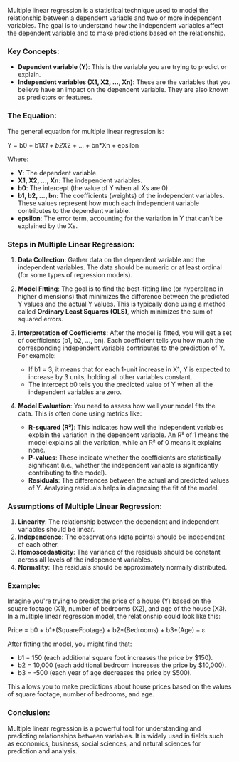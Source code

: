 Multiple linear regression is a statistical technique used to model the relationship between a dependent variable and two or more independent variables. The goal is to understand how the independent variables affect the dependent variable and to make predictions based on the relationship.

### Key Concepts:
- **Dependent variable (Y)**: This is the variable you are trying to predict or explain.
- **Independent variables (X1, X2, ..., Xn)**: These are the variables that you believe have an impact on the dependent variable. They are also known as predictors or features.

### The Equation:
The general equation for multiple linear regression is:

Y = b0 + b1*X1 + b2*X2 + ... + bn*Xn + epsilon

Where:
- **Y**: The dependent variable.
- **X1, X2, ..., Xn**: The independent variables.
- **b0**: The intercept (the value of Y when all Xs are 0).
- **b1, b2, ..., bn**: The coefficients (weights) of the independent variables. These values represent how much each independent variable contributes to the dependent variable.
- **epsilon**: The error term, accounting for the variation in Y that can't be explained by the Xs.

### Steps in Multiple Linear Regression:
1. **Data Collection**: Gather data on the dependent variable and the independent variables. The data should be numeric or at least ordinal (for some types of regression models).
   
2. **Model Fitting**: The goal is to find the best-fitting line (or hyperplane in higher dimensions) that minimizes the difference between the predicted Y values and the actual Y values. This is typically done using a method called **Ordinary Least Squares (OLS)**, which minimizes the sum of squared errors.

3. **Interpretation of Coefficients**: After the model is fitted, you will get a set of coefficients (b1, b2, ..., bn). Each coefficient tells you how much the corresponding independent variable contributes to the prediction of Y. For example:
   - If b1 = 3, it means that for each 1-unit increase in X1, Y is expected to increase by 3 units, holding all other variables constant.
   - The intercept b0 tells you the predicted value of Y when all the independent variables are zero.

4. **Model Evaluation**: You need to assess how well your model fits the data. This is often done using metrics like:
   - **R-squared (R²)**: This indicates how well the independent variables explain the variation in the dependent variable. An R² of 1 means the model explains all the variation, while an R² of 0 means it explains none.
   - **P-values**: These indicate whether the coefficients are statistically significant (i.e., whether the independent variable is significantly contributing to the model).
   - **Residuals**: The differences between the actual and predicted values of Y. Analyzing residuals helps in diagnosing the fit of the model.

### Assumptions of Multiple Linear Regression:
1. **Linearity**: The relationship between the dependent and independent variables should be linear.
2. **Independence**: The observations (data points) should be independent of each other.
3. **Homoscedasticity**: The variance of the residuals should be constant across all levels of the independent variables.
4. **Normality**: The residuals should be approximately normally distributed.

### Example:
Imagine you're trying to predict the price of a house (Y) based on the square footage (X1), number of bedrooms (X2), and age of the house (X3). In a multiple linear regression model, the relationship could look like this:

Price = b0 + b1*(SquareFootage) + b2*(Bedrooms) + b3*(Age) + ε

After fitting the model, you might find that:
- b1 = 150 (each additional square foot increases the price by $150).
- b2 = 10,000 (each additional bedroom increases the price by $10,000).
- b3 = -500 (each year of age decreases the price by $500).

This allows you to make predictions about house prices based on the values of square footage, number of bedrooms, and age.

### Conclusion:
Multiple linear regression is a powerful tool for understanding and predicting relationships between variables. It is widely used in fields such as economics, business, social sciences, and natural sciences for prediction and analysis.